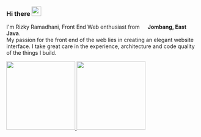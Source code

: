 ### Hi there <img src="https://media.giphy.com/media/hvRJCLFzcasrR4ia7z/giphy.gif" width="25px">
I'm Rizky Ramadhani, Front End Web enthusiast from <img src="https://image.flaticon.com/icons/svg/197/197594.svg" width="13"/> <b>Jombang, East Java</b>.<br/>
My passion for the front end of the web lies in creating an elegant website interface. I take great care in the experience, architecture and code quality of the things I build.


<!--
**ramadanriz/ramadanriz** is a ✨ _special_ ✨ repository because its `README.md` (this file) appears on your GitHub profile.

Here are some ideas to get you started:

- 🔭 I’m currently schooling on Hasyim Asyari Univercity
- 🌱 I’m currently learning Javascript
- 👯 I’m looking to collaborate on ...
- 🤔 I’m looking for help with ...
- 💬 Ask me about ...
- 📫 How to reach me: ...
- 😄 Pronouns: ...
- ⚡ Fun fact: ...
-->


<p align="left">
<a href="https://github.com/ramadanriz">
  <img height="180em" src="https://github-readme-stats-eight-theta.vercel.app/api?username=ramadanriz&show_icons=true&theme=algolia&include_all_commits=true&count_private=true"/>
  <img height="180em" src="https://github-readme-stats-eight-theta.vercel.app/api/top-langs/?username=ramadanriz&layout=compact&langs_count=8&theme=algolia"/>
</a>
</p>
